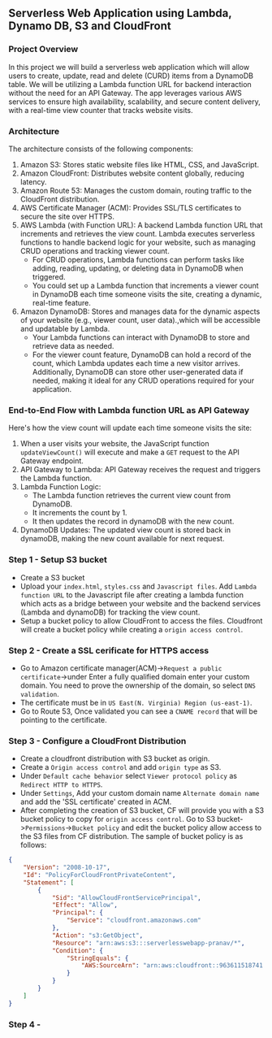 ## Serverless Web Application using Lambda, Dynamo DB, S3 and CloudFront
### Project Overview
In this project we will build a serverless web application which will allow users to create, update, read and delete (CURD) items from a DynamoDB table. We will be utilizing a Lambda function URL for backend interaction without the need for an API Gateway. The app leverages various AWS services to ensure high availability, scalability, and secure content delivery, with a real-time view counter that tracks website visits.
### Architecture
The architecture consists of the following components:
1. Amazon S3: Stores static website files like HTML, CSS, and JavaScript.
2. Amazon CloudFront: Distributes website content globally, reducing latency.
3. Amazon Route 53: Manages the custom domain, routing traffic to the CloudFront distribution.
4. AWS Certificate Manager (ACM): Provides SSL/TLS certificates to secure the site over HTTPS.
5. AWS Lambda (with Function URL): A backend Lambda function URL that increments and retrieves the view count. Lambda executes serverless functions to handle backend logic for your website, such as managing CRUD operations and tracking viewer count.
   * For CRUD operations, Lambda functions can perform tasks like adding, reading, updating, or deleting data in DynamoDB
      when triggered.
   * You could set up a Lambda function that increments a viewer count in DynamoDB each time someone visits the site,
     creating a dynamic, real-time feature.
6. Amazon DynamoDB: Stores and manages data for the dynamic aspects of your website (e.g., viewer count, user data).,which
   will be accessible and updatable by Lambda.
   * Your Lambda functions can interact with DynamoDB to store and retrieve data as needed.
   * For the viewer count feature, DynamoDB can hold a record of the count, which Lambda updates each time a new visitor
     arrives. Additionally, DynamoDB can store other user-generated data if needed, making it ideal for any CRUD operations
     required for your application.

### End-to-End Flow with Lambda function URL as API Gateway
Here's how the view count will update each time someone visits the site:
1. When a user visits your website, the JavaScript function `updateViewCount()` will execute and make a `GET` request to the API Gateway endpoint.
2. API Gateway to Lambda: API Gateway receives the request and triggers the Lambda function.
3. Lambda Function Logic:
   * The Lambda function retrieves the current view count from DynamoDB.
   * It increments the count by 1.
   * It then updates the record in dynamoDB with the new count.
4. DynamoDB Updates: The updated view count is stored back in dynamoDB, making the new count available for next request.

### Step 1 - Setup S3 bucket
* Create a S3 bucket
* Upload your `index.html`, `styles.css` and `Javascript files`. Add `Lambda function URL` to the Javascript file after
  creating a lambda function which acts as a bridge between your website and the backend services (Lambda and dynamoDB) for
  tracking the view count.
* Setup a bucket policy to allow CloudFront to access the files. Cloudfront will create a bucket policy while creating a
  `origin access control`.
  
### Step 2 - Create a SSL cerificate for HTTPS access
* Go to Amazon certificate manager(ACM)->`Request a public certificate`->under Enter a fully qualified domain enter your 
  custom domain. You need to prove the ownership of the domain, so select `DNS validation`.
* The certificate must be in `US East(N. Virginia) Region (us-east-1)`.
* Go to Route 53, Once validated you can see a `CNAME record` that will be pointing to the certificate.
  
### Step 3 - Configure a CloudFront Distribution
* Create a cloudfront distribution with S3 bucket as origin.
* Create a `Origin access control` and add `origin type` as S3.
* Under `Default cache behavior` select `Viewer protocol policy` as `Redirect HTTP to HTTPS`.
* Under `Settings`, Add your custom domain name `Alternate domain name` and add the 'SSL certificate' created in ACM.
* After completing the creation of S3 bucket, CF will provide you with a S3 bucket policy to copy for `origin access control`.
  Go to S3 bucket->`Permissions`->`Bucket policy` and edit the bucket policy allow access to the S3 files from CF
  distribution. The sample of bucket policy is as follows:
```JSON
{
    "Version": "2008-10-17",
    "Id": "PolicyForCloudFrontPrivateContent",
    "Statement": [
        {
            "Sid": "AllowCloudFrontServicePrincipal",
            "Effect": "Allow",
            "Principal": {
                "Service": "cloudfront.amazonaws.com"
            },
            "Action": "s3:GetObject",
            "Resource": "arn:aws:s3:::serverlesswebapp-pranav/*",
            "Condition": {
                "StringEquals": {
                    "AWS:SourceArn": "arn:aws:cloudfront::963611518741:distribution/EBU82MIAR6SXR"
                }
            }
        }
    ]
}
```
### Step 4 - 

   





